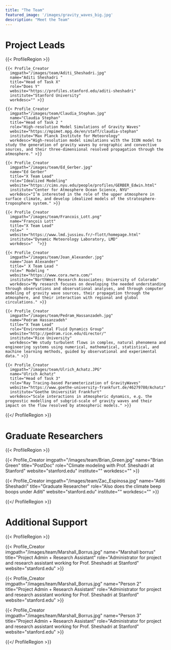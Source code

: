 ```yaml
---
title: "The Team"
featured_image: '/images/gravity_waves_big.jpg'
description: "Meet the Team"
---
```

# Project Leads

<!-- {{< Profile_Creator
  imgpath="/images/team/first_last.jpg"
  name="first last"
  title=" "
  role=" "
  website=" "
  institute=" "
  workdesc=" " >}} -->

{{< ProfileRegion >}}

    {{< Profile_Creator
      imgpath="/images/team/Aditi_Sheshadri.jpg"
      name="Aditi Sheshadri "
      title="Head of Task X"
      role="Does Y"
      website="https://profiles.stanford.edu/aditi-sheshadri"
      institute="Stanford University"
      workdesc="" >}}

    {{< Profile_Creator
      imgpath="/images/team/Claudia_Stephan.jpg"
      name="Claudia Stephan"
      title="Head of Task 2 "
      role="High-resolution Model Simulations of Gravity Waves"
      website="https://mpimet.mpg.de/en/staff/claudia-stephan"
      institute="Max Planck Institute for Meteorology"
      workdesc="High-resolution model simulations with the ICON model to study the generation of gravity waves by orographic and convective sources, and their three-dimensional resolved propagation through the atmosphere." >}}

    {{< Profile_Creator
      imgpath="/images/team/Ed_Gerber.jpg"
      name="Ed Gerber"
      title="X Team Lead"
      role="Idealized Modeling"
      website="https://cims.nyu.edu/people/profiles/GERBER_Edwin.html"
      institute="Center for Atmosphere Ocean Science, NYU"
      workdesc="I’m interested in the role of the upper atmosphere in surface climate, and develop idealized models of the stratosphere-troposphere system." >}}

    {{< Profile_Creator
      imgpath="/images/team/Francois_Lott.png"
      name="François Lott"
      title="X Team Lead"
      role=" "
      website="https://www.lmd.jussieu.fr/~flott/homepage.html"
      institute="Dynamic Meteorology Laboratory, LMD"
      workdesc="  ">}}

    {{< Profile_Creator
      imgpath="/images/team/Joan_Alexander.jpg"
      name="Joan Alexander"
      title=" X Team Lead "
      role=" Modeling "
      website="https://www.cora.nwra.com/"
      institute="NorthWest Research Associates; University of Colorado"
      workdesc="My research focuses on developing the needed understanding through observations and observational analyses, and through computer modeling of gravity wave sources, their propagation through the atmosphere, and their interaction with regional and global circulations." >}}

    {{< Profile_Creator
      imgpath="/images/team/Pedram_Hassanzadeh.jpg"
      name="Pedram Hassanzadeh"
      title="X Team Lead"
      role="Environmental Fluid Dynamics Group"
      website="http://pedram.rice.edu/director/"
      institute="Rice University"
      workdesc="We study turbulent flows in complex, natural phenomena and engineering systems using numerical, mathematical, statistical, and machine learning methods, guided by observational and experimental data." >}}

    {{< Profile_Creator
      imgpath="/images/team/Ulrich_Achatz.JPG"
      name="Ulrich Achatz"
      title="Head of Task 3"
      role="Ray Tracing-based Parameterization of GravityWaves"
      website="https://www.goethe-university-frankfurt.de/46279780/Achatz"
      institute="Goethe Universität Frankfurt"
      workdesc="Scale interactions in atmospheric dynamics, e.g. the prognostic modelling of subgrid-scale of gravity waves and their impact on the flow resolved by atmospheric models." >}}

{{</ ProfileRegion >}}

# Graduate Researchers

{{< ProfileRegion >}}

{{< Profile_Creator
      imgpath="/images/team/Brian_Green.jpg"
      name="Brian Green"
      title="PostDoc"
      role="Climate modeling with Prof. Sheshadri at Stanford"
      website="stanford.edu"
      institute=""
      workdesc="" >}}

{{< Profile_Creator
  imgpath="/images/team/Zac_Espinosa.jpg"
  name="Aditi Sheshadri"
  title="Graduate Researcher"
  role="Also does the climate beep boops under Aditi"
  website="stanford.edu"
  institute=""
  workdesc="" >}}

{{</ ProfileRegion >}}

# Additional Support

{{< ProfileRegion >}}

{{< Profile_Creator  
  imgpath="/images/team/Marshall_Borrus.jpg"
  name="Marshall borrus"
  title="Project Admin + Research Assistant"
  role="Administrator for project and research assistant working for Prof. Sheshadri at Stanford"
  website="stanford.edu" >}}

{{< Profile_Creator  
  imgpath="/images/team/Marshall_Borrus.jpg"
  name="Person 2"
  title="Project Admin + Research Assistant"
  role="Administrator for project and research assistant working for Prof. Sheshadri at Stanford"
  website="stanford.edu" >}}

{{< Profile_Creator  
  imgpath="/images/team/Marshall_Borrus.jpg"
  name="Person 3"
  title="Project Admin + Research Assistant"
  role="Administrator for project and research assistant working for Prof. Sheshadri at Stanford"
  website="stanford.edu" >}}

{{</ ProfileRegion >}}
